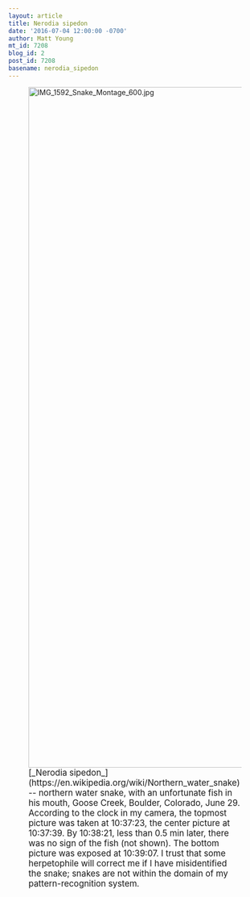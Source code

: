 ```yaml
---
layout: article
title: Nerodia sipedon
date: '2016-07-04 12:00:00 -0700'
author: Matt Young
mt_id: 7208
blog_id: 2
post_id: 7208
basename: nerodia_sipedon
---
```

<figure>
<img src="/PT/uploads/2016/IMG_1592_Snake_Montage_600.jpg" alt="IMG_1592_Snake_Montage_600.jpg" width="600" height="1350" />
<figcaption markdown="span">
<big>[_Nerodia sipedon_](https://en.wikipedia.org/wiki/Northern_water_snake) -- northern water snake, with an unfortunate fish in his mouth, Goose Creek, Boulder, Colorado, June 29.  According to the clock in my camera, the topmost picture was taken at 10:37:23, the center picture at 10:37:39. By 10:38:21, less than 0.5 min later, there was no sign of the fish (not shown). The bottom picture was exposed at 10:39:07. I trust that some herpetophile will correct me if I have misidentified the snake; snakes are not within the domain of my pattern-recognition system.</big>

</figcaption>
</figure>
